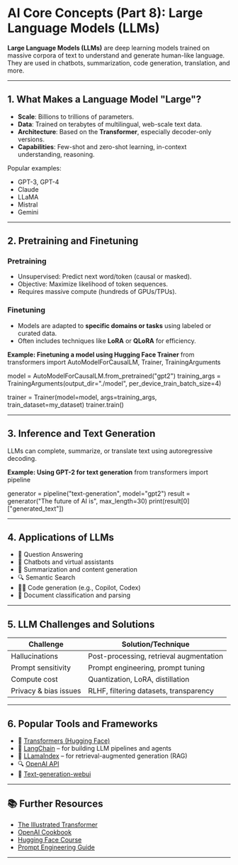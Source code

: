 # AI Core Concepts (Part 8): Large Language Models (LLMs)

**Large Language Models (LLMs)** are deep learning models trained on massive corpora of text to understand and generate human-like language. They are used in chatbots, summarization, code generation, translation, and more.

---

## 1. What Makes a Language Model "Large"?

- **Scale**: Billions to trillions of parameters.
- **Data**: Trained on terabytes of multilingual, web-scale text data.
- **Architecture**: Based on the **Transformer**, especially decoder-only versions.
- **Capabilities**: Few-shot and zero-shot learning, in-context understanding, reasoning.

Popular examples:
- GPT-3, GPT-4
- Claude
- LLaMA
- Mistral
- Gemini

---

## 2. Pretraining and Finetuning

### Pretraining

- Unsupervised: Predict next word/token (causal or masked).
- Objective: Maximize likelihood of token sequences.
- Requires massive compute (hundreds of GPUs/TPUs).

### Finetuning

- Models are adapted to **specific domains or tasks** using labeled or curated data.
- Often includes techniques like **LoRA** or **QLoRA** for efficiency.

**Example: Finetuning a model using Hugging Face Trainer**
<codexample>
from transformers import AutoModelForCausalLM, Trainer, TrainingArguments

model = AutoModelForCausalLM.from_pretrained("gpt2")
training_args = TrainingArguments(output_dir="./model", per_device_train_batch_size=4)

trainer = Trainer(model=model, args=training_args, train_dataset=my_dataset)
trainer.train()
</codexample>

---

## 3. Inference and Text Generation

LLMs can complete, summarize, or translate text using autoregressive decoding.

**Example: Using GPT-2 for text generation**
<codexample>
from transformers import pipeline

generator = pipeline("text-generation", model="gpt2")
result = generator("The future of AI is", max_length=30)
print(result[0]["generated_text"])
</codexample>

---

## 4. Applications of LLMs

- 🧠 Question Answering
- 💬 Chatbots and virtual assistants
- 📝 Summarization and content generation
- 🔍 Semantic Search
- 🧑‍💻 Code generation (e.g., Copilot, Codex)
- 🧾 Document classification and parsing

---

## 5. LLM Challenges and Solutions

| Challenge              | Solution/Technique                             |
|------------------------|-----------------------------------------------|
| Hallucinations         | Post-processing, retrieval augmentation        |
| Prompt sensitivity     | Prompt engineering, prompt tuning             |
| Compute cost           | Quantization, LoRA, distillation              |
| Privacy & bias issues  | RLHF, filtering datasets, transparency         |

---

## 6. Popular Tools and Frameworks

- 🤗 [Transformers (Hugging Face)](https://huggingface.co/transformers/)
- 🔧 [LangChain](https://www.langchain.com/) – for building LLM pipelines and agents
- 🧠 [LLamaIndex](https://www.llamaindex.ai/) – for retrieval-augmented generation (RAG)
- 🔍 [OpenAI API](https://platform.openai.com/)
- 🐍 [Text-generation-webui](https://github.com/oobabooga/text-generation-webui)

---

## 📚 Further Resources

- [The Illustrated Transformer](https://jalammar.github.io/illustrated-transformer/)
- [OpenAI Cookbook](https://github.com/openai/openai-cookbook)
- [Hugging Face Course](https://huggingface.co/learn/nlp-course/)
- [Prompt Engineering Guide](https://github.com/dair-ai/Prompt-Engineering-Guide)

---
